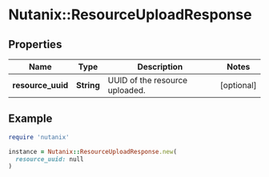 # Nutanix::ResourceUploadResponse

## Properties

| Name | Type | Description | Notes |
| ---- | ---- | ----------- | ----- |
| **resource_uuid** | **String** | UUID of the resource uploaded. | [optional] |

## Example

```ruby
require 'nutanix'

instance = Nutanix::ResourceUploadResponse.new(
  resource_uuid: null
)
```


